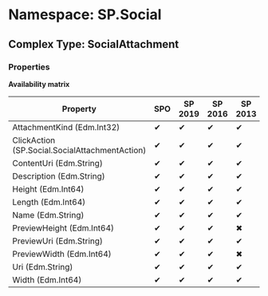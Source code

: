 # Namespace: SP.Social

## Complex Type: SocialAttachment

### Properties

**Availability matrix**

Property | SPO | SP 2019 | SP 2016 | SP 2013
----------|-----|---------|---------|--------
AttachmentKind (Edm.Int32) | ✔ | ✔ | ✔ | ✔
ClickAction (SP.Social.SocialAttachmentAction) | ✔ | ✔ | ✔ | ✔
ContentUri (Edm.String) | ✔ | ✔ | ✔ | ✔
Description (Edm.String) | ✔ | ✔ | ✔ | ✔
Height (Edm.Int64) | ✔ | ✔ | ✔ | ✔
Length (Edm.Int64) | ✔ | ✔ | ✔ | ✔
Name (Edm.String) | ✔ | ✔ | ✔ | ✔
PreviewHeight (Edm.Int64) | ✔ | ✔ | ✔ | ✖
PreviewUri (Edm.String) | ✔ | ✔ | ✔ | ✔
PreviewWidth (Edm.Int64) | ✔ | ✔ | ✔ | ✖
Uri (Edm.String) | ✔ | ✔ | ✔ | ✔
Width (Edm.Int64) | ✔ | ✔ | ✔ | ✔
